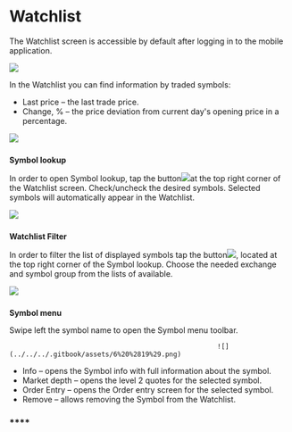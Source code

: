 # Watchlist

The Watchlist screen is accessible by default after logging in to the mobile application.

![](../../../.gitbook/assets/1%20%286%29.png)

In the Watchlist you can find information by traded symbols:

* Last price – the last trade price.
* Change, % – the price deviation from current day's opening price in a percentage.

![](../../../.gitbook/assets/2%20%285%29.png)

### **Symbol lookup** 

In order to open Symbol lookup, tap the button![](../../../.gitbook/assets/add.jpg)at the top right corner of the Watchlist screen. Check/uncheck the desired symbols. Selected symbols will automatically appear in the Watchlist.

![](../../../.gitbook/assets/4%20%285%29.png)

### **Watchlist Filter** 

In order to filter the list of displayed symbols tap the button![](../../../.gitbook/assets/filter.jpg), located at the top right corner of the Symbol lookup. Choose the needed exchange and symbol group from the lists of available.

![](../../../.gitbook/assets/5%20%2816%29.png)

### **Symbol menu**

Swipe left the symbol name to open the Symbol menu toolbar. 

                                                        ![](../../../.gitbook/assets/6%20%2819%29.png) 

* Info – opens the Symbol info with full information about the symbol.
* Market depth – opens the level 2 quotes for the selected symbol.
* Order Entry – opens the Order entry screen for the selected symbol.
* Remove – allows removing the Symbol from the Watchlist.

### \*\*\*\*

